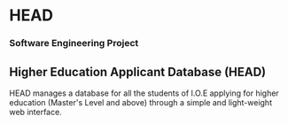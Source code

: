 # HEAD
### Software Engineering Project

## Higher Education Applicant Database (HEAD)

HEAD manages a database for all the students of I.O.E applying for higher education (Master's  Level and above) through a simple and light-weight web interface.
